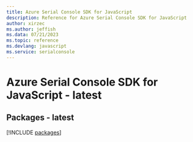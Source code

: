 ```yaml
---
title: Azure Serial Console SDK for JavaScript
description: Reference for Azure Serial Console SDK for JavaScript
author: xirzec
ms.author: jeffish
ms.data: 07/21/2023
ms.topic: reference
ms.devlang: javascript
ms.service: serialconsole
---
```

# Azure Serial Console SDK for JavaScript - latest
## Packages - latest
[!INCLUDE [packages](serial-console-index.md)]